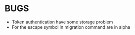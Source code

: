 # BUGS

* Token authentication have some storage problem
* For the escape symbol in migration command are in alpha
